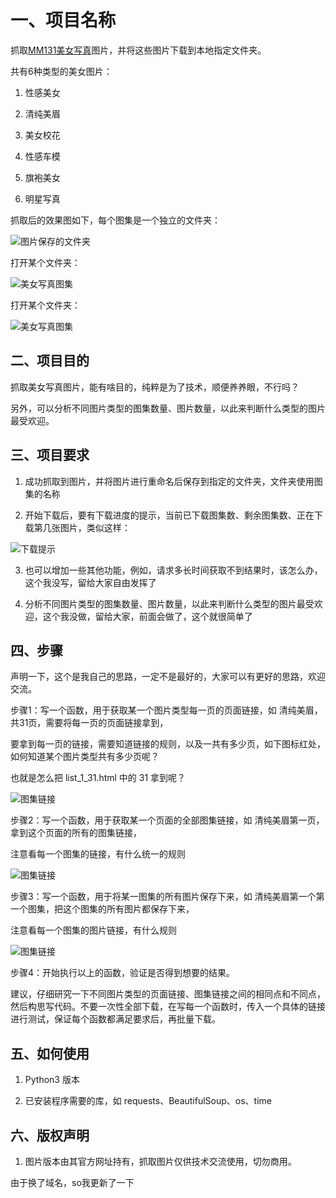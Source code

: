 # 一、项目名称

抓取[MM131美女写真](http://www.mm131.net/)图片，并将这些图片下载到本地指定文件夹。

共有6种类型的美女图片：

1. 性感美女

2. 清纯美眉

3. 美女校花

4. 性感车模

5. 旗袍美女

6. 明星写真

抓取后的效果图如下，每个图集是一个独立的文件夹：

![图片保存的文件夹](image/pic1.jpg)

打开某个文件夹：

![美女写真图集](image/pic2.jpg)

打开某个文件夹：

![美女写真图集](image/pic3.jpg)

## 二、项目目的

抓取美女写真图片，能有啥目的，纯粹是为了技术，顺便养养眼，不行吗？

另外，可以分析不同图片类型的图集数量、图片数量，以此来判断什么类型的图片最受欢迎。

## 三、项目要求

1. 成功抓取到图片，并将图片进行重命名后保存到指定的文件夹，文件夹使用图集的名称

2. 开始下载后，要有下载进度的提示，当前已下载图集数、剩余图集数、正在下载第几张图片，类似这样：

![下载提示](image/pic4.jpeg)

3. 也可以增加一些其他功能，例如，请求多长时间获取不到结果时，该怎么办，这个我没写，留给大家自由发挥了

4. 分析不同图片类型的图集数量、图片数量，以此来判断什么类型的图片最受欢迎，这个我没做，留给大家，前面会做了，这个就很简单了

## 四、步骤

声明一下，这个是我自己的思路，一定不是最好的，大家可以有更好的思路，欢迎交流。

步骤1：写一个函数，用于获取某一个图片类型每一页的页面链接，如 清纯美眉，共31页，需要将每一页的页面链接拿到，

要拿到每一页的链接，需要知道链接的规则，以及一共有多少页，如下图标红处，如何知道某个图片类型共有多少页呢？

也就是怎么把 list_1_31.html 中的 31 拿到呢？

![图集链接](image/pic5.jpeg)

步骤2：写一个函数，用于获取某一个页面的全部图集链接，如 清纯美眉第一页，拿到这个页面的所有的图集链接，

注意看每一个图集的链接，有什么统一的规则

![图集链接](image/pic6.jpeg)

步骤3：写一个函数，用于将某一图集的所有图片保存下来，如 清纯美眉第一个第一个图集，把这个图集的所有图片都保存下来，

注意看每一个图集的图片链接，有什么规则

![图集链接](image/pic7.jpeg)

步骤4：开始执行以上的函数，验证是否得到想要的结果。

建议，仔细研究一下不同图片类型的页面链接、图集链接之间的相同点和不同点，然后构思写代码。不要一次性全部下载，在写每一个函数时，传入一个具体的链接进行测试，保证每个函数都满足要求后，再批量下载。

## 五、如何使用

1. Python3 版本

2. 已安装程序需要的库，如 requests、BeautifulSoup、os、time

## 六、版权声明

1. 图片版本由其官方网址持有，抓取图片仅供技术交流使用，切勿商用。

由于换了域名，so我更新了一下


